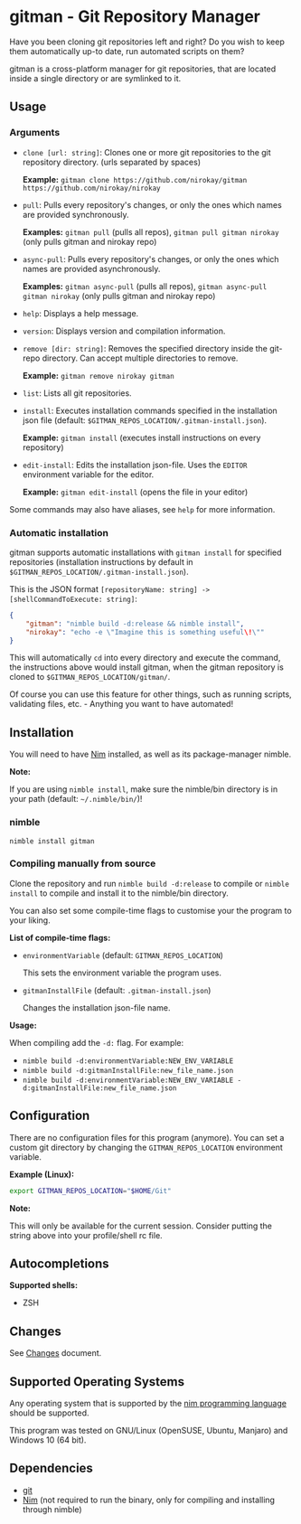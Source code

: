 # gitman - Git Repository Manager

Have you been cloning git repositories left and right? Do you wish to keep them automatically up-to date, run automated scripts on them?

gitman is a cross-platform manager for git repositories, that are located inside a single directory or are symlinked to it.

## Usage

### Arguments

* `clone [url: string]`: Clones one or more git repositories to the git repository directory. (urls separated by spaces)

  **Example:** `gitman clone https://github.com/nirokay/gitman https://github.com/nirokay/nirokay`

* `pull`: Pulls every repository's changes, or only the ones which names are provided synchronously.

  **Examples:** `gitman pull` (pulls all repos), `gitman pull gitman nirokay` (only pulls gitman and nirokay repo)

* `async-pull`: Pulls every repository's changes, or only the ones which names are provided asynchronously.

  **Examples:** `gitman async-pull` (pulls all repos), `gitman async-pull gitman nirokay` (only pulls gitman and nirokay repo)

* `help`: Displays a help message.

* `version`: Displays version and compilation information.

* `remove [dir: string]`: Removes the specified directory inside the git-repo directory. Can accept multiple directories to remove.

  **Example:** `gitman remove nirokay gitman`

* `list`: Lists all git repositories.

* `install`: Executes installation commands specified in the installation json file (default: `$GITMAN_REPOS_LOCATION/.gitman-install.json`).

  **Example:** `gitman install` (executes install instructions on every repository)

* `edit-install`: Edits the installation json-file. Uses the `EDITOR` environment variable for the editor.

  **Example:** `gitman edit-install` (opens the file in your editor)

Some commands may also have aliases, see `help` for more information.

### Automatic installation

gitman supports automatic installations with `gitman install` for specified repositories (installation instructions by default in
`$GITMAN_REPOS_LOCATION/.gitman-install.json`).

This is the JSON format `[repositoryName: string] -> [shellCommandToExecute: string]`:

```json
{
    "gitman": "nimble build -d:release && nimble install",
    "nirokay": "echo -e \"Imagine this is something useful\!\""
}
```

This will automatically `cd` into every directory and execute the command, the instructions above would install gitman, when the gitman
repository is cloned to `$GITMAN_REPOS_LOCATION/gitman/`.

Of course you can use this feature for other things, such as running scripts, validating files, etc. - Anything you want to have automated!

## Installation

You will need to have [Nim](https://nim-lang.org) installed, as well as its package-manager nimble.

**Note:**

If you are using `nimble install`, make sure the nimble/bin directory is in your path (default: `~/.nimble/bin/`)!

### nimble

`nimble install gitman`

### Compiling manually from source

Clone the repository and run `nimble build -d:release` to compile or `nimble install` to compile and install it to the nimble/bin directory.

You can also set some compile-time flags to customise your the program to your liking.

**List of compile-time flags:**

* `environmentVariable` (default: `GITMAN_REPOS_LOCATION`)

  This sets the environment variable the program uses.

* `gitmanInstallFile` (default: `.gitman-install.json`)

  Changes the installation json-file name.

**Usage:**

When compiling add the `-d:` flag. For example:

* `nimble build -d:environmentVariable:NEW_ENV_VARIABLE`
* `nimble build -d:gitmanInstallFile:new_file_name.json`
* `nimble build -d:environmentVariable:NEW_ENV_VARIABLE -d:gitmanInstallFile:new_file_name.json`

## Configuration

There are no configuration files for this program (anymore). You can set a custom git directory by changing the `GITMAN_REPOS_LOCATION` environment variable.

**Example (Linux):**

```bash
export GITMAN_REPOS_LOCATION="$HOME/Git"
```

**Note:**

This will only be available for the current session. Consider putting the string above into your profile/shell rc file.

## Autocompletions

**Supported shells:**

* ZSH

## Changes

See [Changes](CHANGES.md) document.

## Supported Operating Systems

Any operating system that is supported by the [nim programming language](https://nim-lang.org) should be supported.

This program was tested on GNU/Linux (OpenSUSE, Ubuntu, Manjaro) and Windows 10 (64 bit).

## Dependencies

* [git](https://git-scm.com/)
* [Nim](https://nim-lang.org) (not required to run the binary, only for compiling and installing through nimble)
